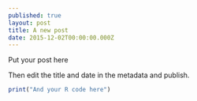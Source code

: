 ```yaml
---
published: true
layout: post
title: A new post
date: 2015-12-02T00:00:00.000Z
---
```


Put your post here

Then edit the title and date in the metadata and publish.

```R
print("And your R code here")
```
